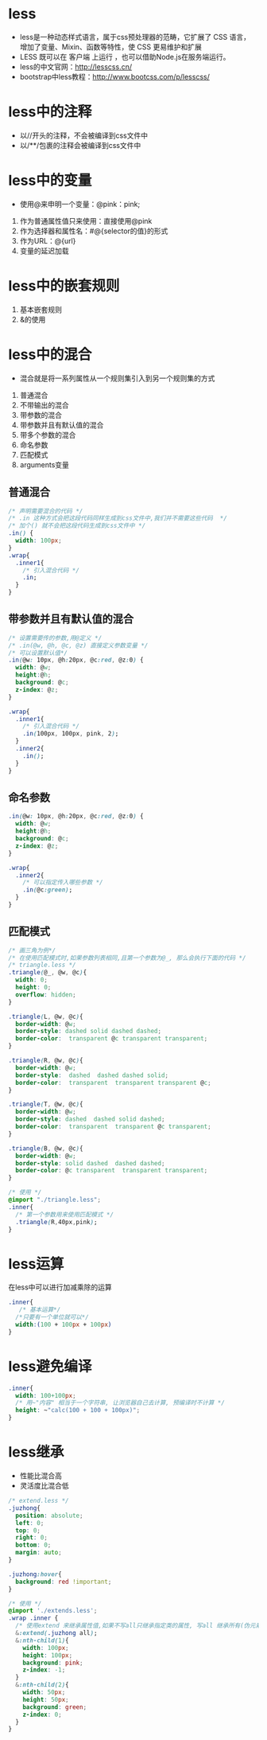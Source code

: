 # less
+	less是一种动态样式语言，属于css预处理器的范畴，它扩展了 CSS 语言， 增加了变量、Mixin、函数等特性，使 CSS 更易维护和扩展
+	LESS 既可以在 客户端 上运行 ，也可以借助Node.js在服务端运行。
+	less的中文官网：http://lesscss.cn/
+	bootstrap中less教程：http://www.bootcss.com/p/lesscss/
 
# less中的注释
+	以//开头的注释，不会被编译到css文件中
+	以/**/包裹的注释会被编译到css文件中  
	
# less中的变量
+	使用@来申明一个变量：@pink：pink;
1.	作为普通属性值只来使用：直接使用@pink
2.	作为选择器和属性名：#@{selector的值}的形式
3.	作为URL：@{url}
4.	变量的延迟加载

# less中的嵌套规则
1.	基本嵌套规则
2.	&的使用

# less中的混合
+	混合就是将一系列属性从一个规则集引入到另一个规则集的方式
1.	普通混合      
2.	不带输出的混合
3.	带参数的混合
4.	带参数并且有默认值的混合
5.	带多个参数的混合
6.	命名参数
7.	匹配模式
8.	arguments变量

##	普通混合
```css
/* 声明需要混合的代码 */
/* .in 这种方式会把这段代码同样生成到css文件中,我们并不需要这些代码  */
/* 加个() 就不会把这段代码生成到css文件中 */
.in() {
  width: 100px;
}
.wrap{
  .inner1{
    /* 引入混合代码 */
    .in;
  }
}
```

## 带参数并且有默认值的混合
```css
/* 设置需要传的参数,用@定义 */
/* .in(@w, @h, @c, @z) 直接定义参数变量 */
/* 可以设置默认值*/
.in(@w: 10px, @h:20px, @c:red, @z:0) {
  width: @w;
  height:@h;
  background: @c;
  z-index: @z;
}

.wrap{
  .inner1{
    /* 引入混合代码 */
    .in(100px, 100px, pink, 2);
  }
  .inner2{
    .in();
  }
}
```

## 命名参数
```css
.in(@w: 10px, @h:20px, @c:red, @z:0) {
  width: @w;
  height:@h;
  background: @c;
  z-index: @z;
}

.wrap{
  .inner2{
    /* 可以指定传入哪些参数 */
    .in(@c:green);
  }
}
```

## 匹配模式
```css
/* 画三角为例*/
/* 在使用匹配模式时,如果参数列表相同,且第一个参数为@_, 那么会执行下面的代码 */
/* triangle.less */
.triangle(@_, @w, @c){
  width: 0;
  height: 0;
  overflow: hidden;
}

.triangle(L, @w, @c){
  border-width: @w;
  border-style: dashed solid dashed dashed;
  border-color:  transparent @c transparent transparent;
}

.triangle(R, @w, @c){
  border-width: @w;
  border-style:  dashed  dashed dashed solid;
  border-color:  transparent  transparent transparent @c;
}

.triangle(T, @w, @c){
  border-width: @w;
  border-style: dashed  dashed solid dashed;
  border-color:  transparent  transparent @c transparent;
}

.triangle(B, @w, @c){
  border-width: @w;
  border-style: solid dashed  dashed dashed;
  border-color: @c transparent  transparent transparent;
}

/* 使用 */
@import "./triangle.less";
.inner{
  /* 第一个参数用来使用匹配模式 */
  .triangle(R,40px,pink);
}
```
	
# less运算
在less中可以进行加减乘除的运算

```css
.inner{
   /* 基本运算*/
  /*只要有一个单位就可以*/
  width:(100 + 100px + 100px)
}
```

# less避免编译
```css
.inner{
  width: 100+100px;
  /* 用~"内容" 相当于一个字符串, 让浏览器自己去计算, 预编译时不计算 */
  height: ~"calc(100 + 100 + 100px)";
}
```

# less继承
+	性能比混合高
+	灵活度比混合低

```css
/* extend.less */
.juzhong{
  position: absolute;
  left: 0;
  top: 0;
  right: 0;
  bottom: 0;
  margin: auto;
}

.juzhong:hover{
  background: red !important;
}

/* 使用 */
@import './extends.less';
.wrap .inner {
  /* 使用extend 来继承属性值,如果不写all只继承指定类的属性, 写all 继承所有(伪元素等) */
  &:extend(.juzhong all);
  &:nth-child(1){
    width: 100px;
    height: 100px;
    background: pink;
    z-index: -1;
  }
  &:nth-child(2){
    width: 50px;
    height: 50px;
    background: green;
    z-index: 0;
  }
}
```
	
		     